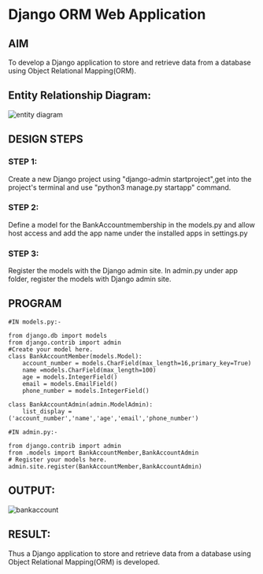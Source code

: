 # Django ORM Web Application

## AIM
To develop a Django application to store and retrieve data from a database using Object Relational Mapping(ORM).

## Entity Relationship Diagram:
![entity diagram](https://user-images.githubusercontent.com/118610231/208236521-2759e934-1a11-4bc0-b9d6-3ddfe020590d.png)



## DESIGN STEPS

### STEP 1:
Create a new Django project using "django-admin startproject",get into the project's terminal and use "python3 manage.py startapp" command.

### STEP 2:
Define a model for the BankAccountmembership in the models.py and allow host access and add the app name under the installed apps in settings.py

### STEP 3:
Register the models with the Django admin site. In admin.py under app folder, register the models with Django admin site.

## PROGRAM
```
#IN models.py:-

from django.db import models
from django.contrib import admin
#Create your model here.
class BankAccountMember(models.Model):
    account_number = models.CharField(max_length=16,primary_key=True)
    name =models.CharField(max_length=100)
    age = models.IntegerField()
    email = models.EmailField()
    phone_number = models.IntegerField()

class BankAccountAdmin(admin.ModelAdmin):
    list_display = ('account_number','name','age','email','phone_number')

#IN admin.py:-

from django.contrib import admin
from .models import BankAccountMember,BankAccountAdmin
# Register your models here.
admin.site.register(BankAccountMember,BankAccountAdmin)
```

## OUTPUT:

![bankaccount](https://user-images.githubusercontent.com/118610231/208236613-4259ed0e-ccf2-4674-87c9-35961ded8e79.png)



## RESULT:
Thus a Django application to store and retrieve data from a database using Object Relational Mapping(ORM) is developed.
